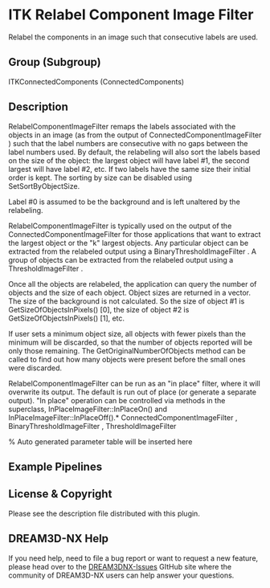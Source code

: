 # ITK Relabel Component Image Filter

Relabel the components in an image such that consecutive labels are used.

## Group (Subgroup)

ITKConnectedComponents (ConnectedComponents)

## Description

RelabelComponentImageFilter remaps the labels associated with the objects in an image (as from the output of ConnectedComponentImageFilter ) such that the label numbers are consecutive with no gaps between the label numbers used. By default, the relabeling will also sort the labels based on the size of the object: the largest object will have label #1, the second largest will have label #2, etc. If two labels have the same size their initial order is kept. The sorting by size can be disabled using SetSortByObjectSize.

Label #0 is assumed to be the background and is left unaltered by the relabeling.

RelabelComponentImageFilter is typically used on the output of the ConnectedComponentImageFilter for those applications that want to extract the largest object or the "k" largest objects. Any particular object can be extracted from the relabeled output using a BinaryThresholdImageFilter . A group of objects can be extracted from the relabeled output using a ThresholdImageFilter .

Once all the objects are relabeled, the application can query the number of objects and the size of each object. Object sizes are returned in a vector. The size of the background is not calculated. So the size of object #1 is GetSizeOfObjectsInPixels() [0], the size of object #2 is GetSizeOfObjectsInPixels() [1], etc.

If user sets a minimum object size, all objects with fewer pixels than the minimum will be discarded, so that the number of objects reported will be only those remaining. The GetOriginalNumberOfObjects method can be called to find out how many objects were present before the small ones were discarded.

RelabelComponentImageFilter can be run as an "in place" filter, where it will overwrite its output. The default is run out of place (or generate a separate output). "In place" operation can be controlled via methods in the superclass, InPlaceImageFilter::InPlaceOn() and InPlaceImageFilter::InPlaceOff().* ConnectedComponentImageFilter , BinaryThresholdImageFilter , ThresholdImageFilter

% Auto generated parameter table will be inserted here

## Example Pipelines

## License & Copyright

Please see the description file distributed with this plugin.

## DREAM3D-NX Help

If you need help, need to file a bug report or want to request a new feature, please head over to the [DREAM3DNX-Issues](https://github.com/BlueQuartzSoftware/DREAM3DNX-Issues) GItHub site where the community of DREAM3D-NX users can help answer your questions.
